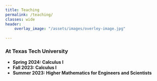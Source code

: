 ```yaml
---
title: Teaching
permalink: /teaching/
classes: wide
header:
    overlay_image: "/assets/images/overley-image.jpg"
    
---
```

### At Texas Tech University

- **Spring 2024: Calculus I**
- **Fall 2023: Calculus I**
- **Summer 2023: Higher Mathematics for Engineers and Scientists**